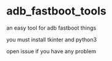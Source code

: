 # adb_fastboot_tools

an easy tool for adb fastboot things

you must install tkinter and python3

open issue if you have any problem